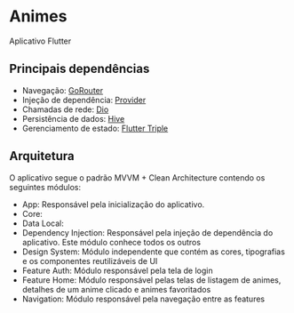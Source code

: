 # Animes

Aplicativo Flutter

## Principais dependências

- Navegação: [GoRouter](https://pub.dev/packages/go_router)
- Injeção de dependência: [Provider](https://pub.dev/packages/provider)
- Chamadas de rede: [Dio](https://pub.dev/packages/dio)
- Persistência de dados: [Hive](https://pub.dev/packages/hive)
- Gerenciamento de estado: [Flutter Triple](https://pub.dev/packages/flutter_triple)

## Arquitetura

O aplicativo segue o padrão MVVM + Clean Architecture contendo os seguintes módulos:

- App: Responsável pela inicialização do aplicativo. 
- Core:
- Data Local: 
- Dependency Injection: Responsável pela injeção de dependência do aplicativo. Este módulo conhece todos os outros
- Design System: Módulo independente que contém as cores, tipografias e os componentes reutilizáveis de UI
- Feature Auth: Módulo responsável pela tela de login
- Feature Home: Módulo responsável pelas telas de listagem de animes, detalhes de um anime clicado e animes favoritados
- Navigation: Módulo responsável pela navegação entre as features
